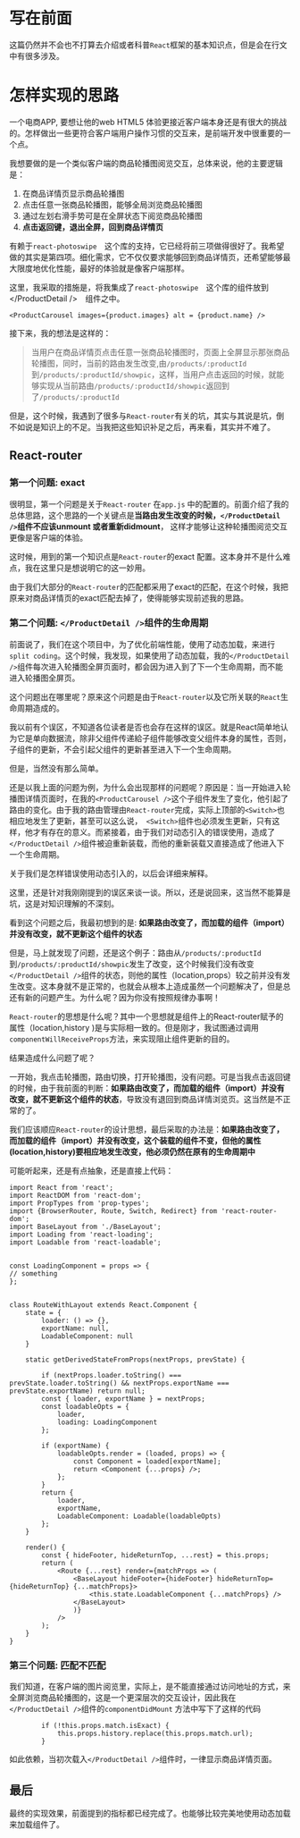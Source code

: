 # 写在前面

这篇仍然并不会也不打算去介绍或者科普`React`框架的基本知识点，但是会在行文中有很多涉及。

# 怎样实现的思路

一个电商APP, 要想让他的web HTML5 体验更接近客户端本身还是有很大的挑战的。怎样做出一些更符合客户端用户操作习惯的交互来，是前端开发中很重要的一个点。

我想要做的是一个类似客户端的商品轮播图阅览交互，总体来说，他的主要逻辑是：

1.  在商品详情页显示商品轮播图
2. 点击任意一张商品轮播图，能够全局浏览商品轮播图
3. 通过左划右滑手势可是在全屏状态下阅览商品轮播图
4. **点击返回键，退出全屏，回到商品详情页**

有赖于`react-photoswipe`　这个库的支持，它已经将前三项做得很好了。我希望做的其实是第四项。细化需求，它不仅仅要求能够回到商品详情页，还希望能够最大限度地优化性能，最好的体验就是像客户端那样。

这里，我采取的措施是，将我集成了`react-photoswipe`　这个库的组件放到</ProductDetail />　组件之中。           

```
<ProductCarousel images={product.images} alt = {product.name} />
```

接下来，我的想法是这样的：

>当用户在商品详情页点击任意一张商品轮播图时，页面上全屏显示那张商品轮播图，同时，当前的路由发生改变,由`/products/:productId` 到`/products/:productId/showpic`，这样，当用户点击返回的时候，就能够实现从当前路由`/products/:productId/showpic`返回到了`/products/:productId`

但是，这个时候，我遇到了很多与`React-router`有关的坑，其实与其说是坑，倒不如说是知识上的不足。当我把这些知识补足之后，再来看，其实并不难了。

## React-router

### 第一个问题: exact

很明显，第一个问题是关于`React-router` 在`app.js` 中的配置的。前面介绍了我的总体思路，这个思路的一个关键点是**当路由发生改变的时候，`</ProductDetail />`组件不应该unmount 或者重新didmount**， 这样才能够让这种轮播图阅览交互更像是客户端的体验。

这时候，用到的第一个知识点是`React-router`的exact 配置。这本身并不是什么难点，我在这里只是想说明它的这一妙用。

由于我们大部分的`React-router`的匹配都采用了exact的匹配，在这个时候，我把原来对商品详情页的exact匹配去掉了，使得能够实现前述我的思路。

### 第二个问题: `</ProductDetail />`组件的生命周期

前面说了，我们在这个项目中，为了优化前端性能，使用了动态加载，来进行`split coding`。这个时候，我发现，如果使用了动态加载，我的`</ProductDetail />`组件每次进入轮播图全屏页面时，都会因为进入到了下一个生命周期，而不能进入轮播图全屏页。

这个问题出在哪里呢？原来这个问题是由于`React-router`以及它所关联的`React`生命周期造成的。

我以前有个误区，不知道各位读者是否也会存在这样的误区。就是React简单地认为它是单向数据流，除非父组件传递給子组件能够改变父组件本身的属性，否则，子组件的更新，不会引起父组件的更新甚至进入下一个生命周期。

但是，当然没有那么简单。

还是以我上面的问题为例，为什么会出现那样的问题呢？原因是：当一开始进入轮播图详情页面时，在我的`<ProductCarousel />`这个子组件发生了变化，他引起了路由的变化。由于我的路由管理由`React-router`完成，实际上顶部的` <Switch>
`也相应地发生了更新，甚至可以这么说，` <Switch>`组件也必须发生更新，只有这样，他才有存在的意义。而紧接着，由于我们对动态引入的错误使用，造成了`</ProductDetail />`组件被迫重新装载，而他的重新装载又直接造成了他进入下一个生命周期。

关于我们是怎样错误使用动态引入的，以后会详细来解释。

这里，还是针对我刚刚提到的误区来谈一谈。所以，还是说回来，这当然不能算是坑，这是对知识理解的不深刻。

看到这个问题之后，我最初想到的是: **如果路由改变了，而加载的组件（import）并没有改变，就不更新这个组件的状态**

但是，马上就发现了问题，还是这个例子：路由从`/products/:productId` 到`/products/:productId/showpic`发生了改变，这个时候我们没有改变`</ProductDetail />`组件的状态，则他的属性（location,props）较之前并没有发生改变。这本身就不是正常的，也就会从根本上造成虽然一个问题解决了，但是总还有新的问题产生。为什么呢？因为你没有按照规律办事啊！

`React-router`的思想是什么呢？其中一个思想就是组件上的React-router赋予的属性（location,history )是与实际相一致的。但是刚才，我试图通过调用 `componentWillReceiveProps`方法，来实现阻止组件更新的目的。

结果造成什么问题了呢？

一开始，我点击轮播图，路由切换，打开轮播图，没有问题。可是当我点击返回键的时候，由于我前面的判断：**如果路由改变了，而加载的组件（import）并没有改变，就不更新这个组件的状态**，导致没有退回到商品详情浏览页。这当然是不正常的了。

我们应该顺应`React-router`的设计思想，最后采取的办法是：**如果路由改变了，而加载的组件（import）并没有改变，这个装载的组件不变，但他的属性(location,history)要相应地发生改变，他必须仍然在原有的生命周期中**

可能听起来，还是有点抽象，还是直接上代码：

```
import React from 'react';
import ReactDOM from 'react-dom';
import PropTypes from 'prop-types';
import {BrowserRouter, Route, Switch, Redirect} from 'react-router-dom';
import BaseLayout from './BaseLayout';
import Loading from 'react-loading';
import Loadable from 'react-loadable';


const LoadingComponent = props => {
// something 
};


class RouteWithLayout extends React.Component {
    state = {
        loader: () => {},
        exportName: null,
        LoadableComponent: null
    }

    static getDerivedStateFromProps(nextProps, prevState) {
       
        if (nextProps.loader.toString() === prevState.loader.toString() && nextProps.exportName === prevState.exportName) return null;
        const { loader, exportName } = nextProps;
        const loadableOpts = {
            loader,
            loading: LoadingComponent
        };

        if (exportName) {
            loadableOpts.render = (loaded, props) => {
                const Component = loaded[exportName];
                return <Component {...props} />;
            };
        }
        return {
            loader,
            exportName,
            LoadableComponent: Loadable(loadableOpts)
        };
    }

    render() {
        const { hideFooter, hideReturnTop, ...rest} = this.props;
        return (
            <Route {...rest} render={matchProps => (
                <BaseLayout hideFooter={hideFooter} hideReturnTop={hideReturnTop} {...matchProps}>
                    <this.state.LoadableComponent {...matchProps} />
                </BaseLayout>
                )}
            />
        );
    }
}

```



### 第三个问题: 匹配不匹配

我们知道，在客户端的图片阅览里，实际上，是不能直接通过访问地址的方式，来全屏浏览商品轮播图的，这是一个更深层次的交互设计，因此我在`</ProductDetail />`组件的`componentDidMount` 方法中写下了这样的代码

```
        if (!this.props.match.isExact) {
            this.props.history.replace(this.props.match.url);
        }
```
如此依赖，当初次载入`</ProductDetail />`组件时，一律显示商品详情页面。

## 最后

最终的实现效果，前面提到的指标都已经完成了。也能够比较完美地使用动态加载来加载组件了。

